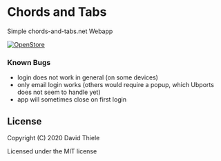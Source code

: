 # Chords and Tabs

Simple chords-and-tabs.net Webapp


[![OpenStore](https://open-store.io/badges/en_US.svg)](https://open-store.io/app/chordsandtabs.tafitson)

### Known Bugs

- login does not work in general (on some devices)
- only email login works (others would require a popup, which Ubports does not 
  seem to handle yet)
- app will sometimes close on first login

## License

Copyright (C) 2020  David Thiele

Licensed under the MIT license

